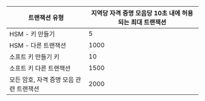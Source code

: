 
| 트랜잭션 유형 | 지역당 자격 증명 모음당 10초 내에 허용되는 최대 트랜잭션
--- | ---
| HSM - 키 만들기 | 5
| HSM - 다른 트랜잭션 | 1000
| 소프트 키 만들기 키 | 10
| 소프트 키 다른 트랜잭션 | 1500
| 모든 암호, 자격 증명 모음 관련 트랜잭션 | 2000
 
 

<!---HONumber=July15_HO5-->